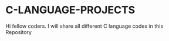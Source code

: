 # C-LANGUAGE-PROJECTS
Hi fellow coders. I will share all different C language codes in this Repository
